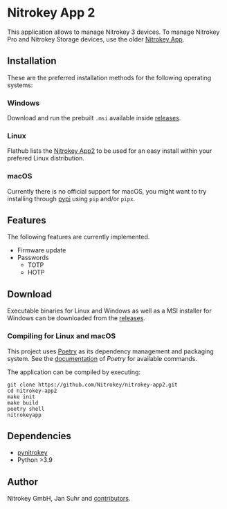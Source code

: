 # Nitrokey App 2

This application allows to manage Nitrokey 3 devices. To manage Nitrokey Pro and Nitrokey Storage devices, use the older [Nitrokey App](https://github.com/Nitrokey/nitrokey-app).

## Installation

These are the preferred installation methods for the following operating systems:

### Windows

Download and run the prebuilt `.msi` available inside [releases](https://github.com/Nitrokey/nitrokey-app2/releases).

### Linux

Flathub lists the [Nitrokey App2](https://flathub.org/apps/com.nitrokey.nitrokey-app2) to be used for an easy install within your prefered Linux distribution.


### macOS

Currently there is no official support for macOS, you might want to try installing through [pypi](https://pypi.org/project/nitrokeyapp/) using `pip` and/or `pipx`. 


## Features

The following features are currently implemented.

- Firmware update
- Passwords
    - TOTP
    - HOTP

## Download

Executable binaries for Linux and Windows as well as a MSI installer for Windows can be downloaded from the [releases](https://github.com/Nitrokey/nitrokey-app2/releases).

### Compiling for Linux and macOS

This project uses [Poetry](https://python-poetry.org/) as its dependency management and packaging system.
See the [documentation](https://python-poetry.org/docs/) of *Poetry* for available commands.

The application can be compiled by executing:

```
git clone https://github.com/Nitrokey/nitrokey-app2.git
cd nitrokey-app2
make init
make build
poetry shell
nitrokeyapp
```

## Dependencies

* [pynitrokey ](https://github.com/Nitrokey/pynitrokey)
* Python >3.9

## Author

Nitrokey GmbH, Jan Suhr and [contributors](https://github.com/Nitrokey/nitrokey-app2/graphs/contributors).
